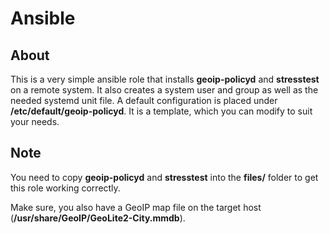 # Ansible

## About

This is a very simple ansible role that installs **geoip-policyd** and **stresstest** on a remote system. It also
creates a system user and group as well as the needed systemd unit file. A default configuration is placed under
**/etc/default/geoip-policyd**. It is a template, which you can modify to suit your needs.

## Note

You need to copy **geoip-policyd** and **stresstest** into the **files/** folder to get this role working correctly.

Make sure, you also have a GeoIP map file on the target host (**/usr/share/GeoIP/GeoLite2-City.mmdb**).
